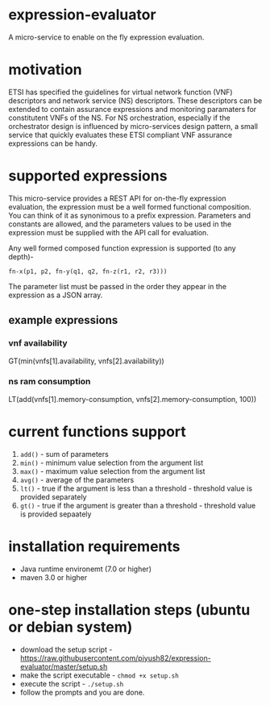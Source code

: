 # expression-evaluator
A micro-service to enable on the fly expression evaluation.

# motivation
ETSI has specified the guidelines for virtual network function (VNF) descriptors and network service (NS) descriptors. These descriptors can be extended to contain assurance expressions and monitoring paramaters for constitutent VNFs of the NS. For NS orchestration, especially if the orchestrator design is influenced by micro-services design pattern, a small service that quickly evaluates these ETSI compliant VNF assurance expressions can be handy.

# supported expressions
This micro-service provides a REST API for on-the-fly expression evaluation, the expression must be a well formed functional composition. You can think of it as synonimous to a prefix expression. Parameters and constants are allowed, and the parameters values to be used in the expression must be supplied with the API call for evaluation.

Any well formed composed function expression is supported (to any depth)- 

```fn-x(p1, p2, fn-y(q1, q2, fn-z(r1, r2, r3)))```

The parameter list must be passed in the order they appear in the expression as a JSON array.

## example expressions
### vnf availability
GT(min(vnfs[1].availability, vnfs[2].availability))
### ns ram consumption
LT(add(vnfs[1].memory-consumption, vnfs[2].memory-consumption, 100))

# current functions support

1. ```add()``` - sum of parameters
2. ```min()``` - minimum value selection from the argument list
3. ```max()``` - maximum value selection from the argument list
4. ```avg()``` - average of the parameters
5. ```lt()``` - true if the argument is less than a threshold - threshold value is provided separately
6. ```gt()``` - true if the argument is greater than a threshold - threshold value is provided sepaately

# installation requirements
* Java runtime environemt (7.0 or higher)
* maven 3.0 or higher

# one-step installation steps (ubuntu or debian system)
* download the setup script - https://raw.githubusercontent.com/piyush82/expression-evaluator/master/setup.sh
* make the script executable - ```chmod +x setup.sh```
* execute the script - ```./setup.sh```
* follow the prompts and you are done.